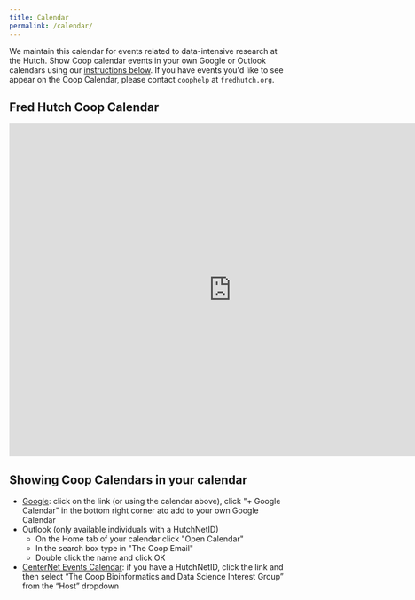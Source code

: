 ```yaml
---
title: Calendar
permalink: /calendar/
---
```

We maintain this calendar for events related to data-intensive research at the Hutch. 
Show Coop calendar events in your own Google or Outlook calendars using our [instructions below](#showing-coop-calendars-in-your-calendar).
If you have events you'd like to see appear on the Coop Calendar, please contact `coophelp` at `fredhutch.org`.

##  Fred Hutch Coop Calendar
<iframe src="https://calendar.google.com/calendar/embed?src=gd30dlifri4fu7h104cuqdj0dg%40group.calendar.google.com&ctz=America%2FLos_Angeles" style="border: 0" width="800" height="600" frameborder="0" scrolling="no"></iframe>

## Showing Coop Calendars in your calendar

- [Google](https://calendar.google.com/calendar/embed?src=gd30dlifri4fu7h104cuqdj0dg%40group.calendar.google.com&ctz=America%2FLos_Angeles): click on the link (or using the calendar above), click "+ Google Calendar" in the bottom right corner ato add to your own Google Calendar
- Outlook (only available individuals with a HutchNetID)
  - On the Home tab of your calendar click "Open Calendar"
  - In the search box type in "The Coop Email"
  - Double click the name and click OK
- [CenterNet Events Calendar](https://centernet.fredhutch.org/cn/e.html): if you have a HutchNetID, click the link and then select “The Coop Bioinformatics and Data Science Interest Group” from the “Host” dropdown 
